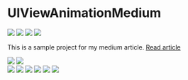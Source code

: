 
# UIViewAnimationMedium
<p align="left">
    <img src="https://img.shields.io/badge/XCode-13-red.svg" />
    <img src="https://img.shields.io/badge/ios-14.0+-blue.svg" />
    <img src="https://img.shields.io/badge/Swift-5.5-brightgreen.svg" />
    <a href="https://github.com/kyaw-codes/MusicBox/blob/master/LICENSE">
        <img src="https://img.shields.io/badge/license-MIT-brightgreen.svg" />
    </a>
</p>

This is a sample project for my medium article. <a href="https://kyaw-monkey.medium.com/convenience-uikit-apis-for-cool-animation-effects-in-burmese-8a8ef85fd3fc">Read article</a>

<div>
<img src="https://miro.medium.com/max/444/1*j1t6aWGuzTGuos_2QlB5sg.gif" />
<img src="https://miro.medium.com/max/444/1*Qjy6-P4JoM94Ffmv7SGl8Q.gif" />
</div>

<div> 
<img src="https://miro.medium.com/max/444/1*LdK1ivktb8WG41BC2qIBjQ.gif" />
<img src="https://miro.medium.com/max/444/1*yrZ3l_saSkfaAdDwPF90Nw.gif" />
<img src="https://miro.medium.com/max/444/1*RsqzXWivf-XUrFR_oMosuA.gif" />
<img src="https://miro.medium.com/max/444/1*HLdft6RpuKbZzpBkaz-2Hg.gif" />
<img src="https://miro.medium.com/max/444/1*PleCOiYTzgGGFoN-KIB8QQ.gif" />
<img src="https://miro.medium.com/max/444/1*E1e_D8-O7RzvmqnYUiT0IQ.gif" />
</div>
